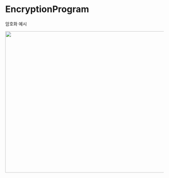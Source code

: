 # EncryptionProgram


<p>암호화 예시</p>
<img src="https://user-images.githubusercontent.com/72854680/163703010-bbe24c5f-0ada-46b6-85eb-57139a307bbc.png" width="800" height="450"/>
